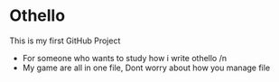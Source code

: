 # Othello
This is my first GitHub Project 
* For someone who wants to study how i write othello /n
* My game are all in one file, Dont worry about how you manage file
